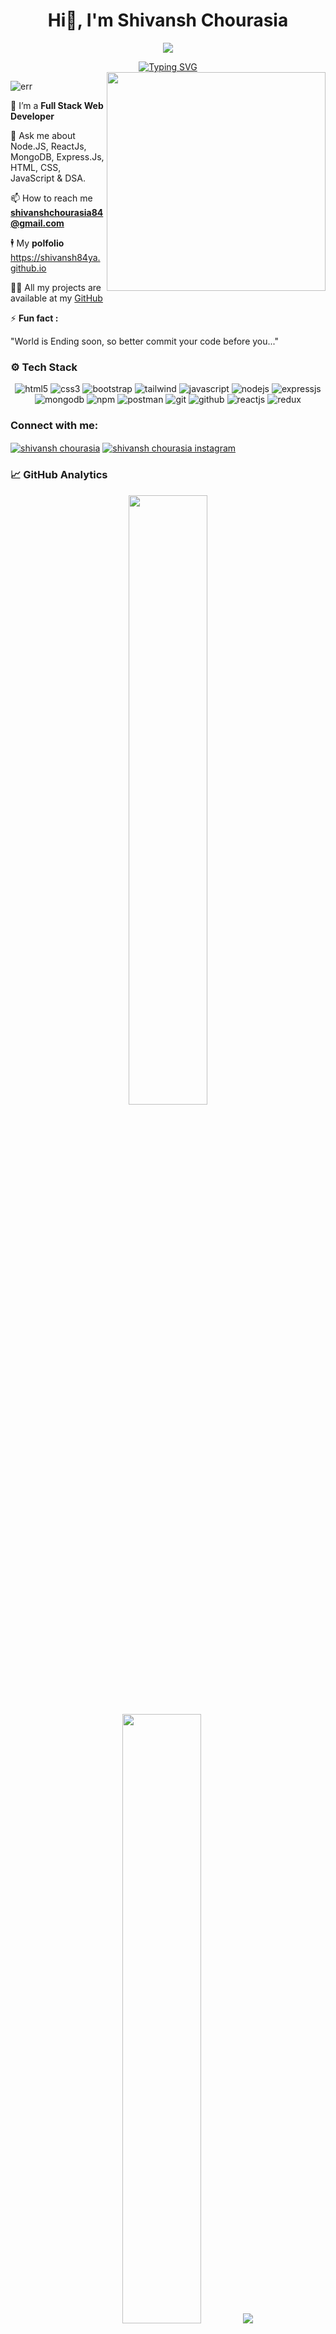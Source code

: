 <h1 align="center">Hi👋, I'm Shivansh Chourasia</h1>

<p align="center">
  <img src="https://capsule-render.vercel.app/api?type=waving&color=gradient&height=180&section=header&text=Hello%20World&fontSize=90"/>
</p>
<!-- <h3 align="center">Passionate Full Stack Web Developer</h3>-->
<div align="center">
<a href="https://git.io/typing-svg"><img src="https://readme-typing-svg.demolab.com?font=Fira+Code&size=27&pause=1000&color=blue &width=470&lines=Hello+Fellow+%3C%2FDevelopers%3E;if(brain!%3Dempty)+keepCoding()+;else++orderCoffee()+" alt="Typing SVG" /></a> 
<!-- [![Typing SVG](https://readme-typing-svg.demolab.com?font=Fira+Code&pause=1000&width=435&lines=Hello+Fellow+%3C%2FDevelopers%3E;if(brain+!%3D+empty)+%7B++keepCoding()++%7D+;else+%7B++orderCoffee()++%7D)](https://git.io/typing-svg) -->
</div>
<!--![MasterHead](https://miro.medium.com/max/1400/1*OxT7UjIwhklKE8d8SFyo7g.gif)--->

<img src="https://media0.giphy.com/media/v1.Y2lkPTc5MGI3NjExaTc0N3o0cjU1dGRrN3BsOHI3OXRsbXB5ejlqcmVmMTFuZTI2YmJodSZlcD12MV9pbnRlcm5hbF9naWZfYnlfaWQmY3Q9Zw/bGgsc5mWoryfgKBx1u/giphy.gif" width="350px" align="right">

<p align="left"> <img src="https://komarev.com/ghpvc/?username=MadhuraTatte&label=Profile%20views&color=0e75b6&style=flat" alt="err" /> </p>

<!-- - 👨‍💻 All of my projects are available at [Portfolio](https://madhuratatte.github.io/) -->

🔭 I’m a **Full Stack Web Developer**

💬 Ask me about Node.JS, ReactJs, MongoDB, Express.Js, HTML, CSS, JavaScript & DSA. 

📫 How to reach me **shivanshchourasia84@gmail.com**

🕴 My **polfolio** https://shivansh84ya.github.io 

👨‍💻 All my projects are available at my [GitHub](https://github.com/shivansh84ya?tab=repositories)  

⚡ **Fun fact :**

 "World is Ending soon, so better commit your code before you..."

<!-- - 📄 Know about my experiences [Resumé](https://drive.google.com/file/d/1-KTfPu19XzjYrL2A4Bp50yyXGFHHi_SC/view) -->

<!-- - ⚡ Fun fact Can produce best out of waste -->

### ⚙️ Tech Stack

<!--![HTML5](https://skillicons.dev/icons?i=html)
![CSS3](https://skillicons.dev/icons?i=css)
![JavaScript](https://skillicons.dev/icons?i=js)
![cpp](https://skillicons.dev/icons?i=cpp)
![NodeJS](https://skillicons.dev/icons?i=nodejs)
![ExpressJs](https://skillicons.dev/icons?i=express)
![React](https://skillicons.dev/icons?i=react)
![MongoDB](https://skillicons.dev/icons?i=mongodb)
![Vite](https://skillicons.dev/icons?i=vite)
![Material UI](https://skillicons.dev/icons?i=materialui)
![Tailwind](https://skillicons.dev/icons?i=tailwind) 
![Bootstrap](https://skillicons.dev/icons?i=bootstrap)
![Postman](https://skillicons.dev/icons?i=postman)
<!-- #### Frameworks, Databases, Tools and Libraries-->
<!--#### Version Control and Editors-->
<!--#### Hosting  -->
<!--![Git](https://skillicons.dev/icons?i=git)
![GitHub](https://skillicons.dev/icons?i=github)
![Visual Studio Code](https://skillicons.dev/icons?i=vscode)
![Netlify](https://skillicons.dev/icons?i=netlify)
![Vercel](https://skillicons.dev/icons?i=vercel)
-->
<p align="center">
    <img src="https://img.shields.io/badge/HTML5-E34F26?style=for-the-badge&logo=html5&logoColor=white" alt="html5" />
    <img src="https://img.shields.io/badge/CSS3-1572B6?style=for-the-badge&logo=css3&logoColor=white" alt="css3" />
    <img src="https://img.shields.io/badge/Bootstrap-563D7C?style=for-the-badge&logo=bootstrap&logoColor=white"
        alt="bootstrap" />
    <img src="https://img.shields.io/badge/Tailwind_CSS-38B2AC?style=for-the-badge&logo=tailwind-css&logoColor=white"
        alt="tailwind" />
    <img src="https://img.shields.io/badge/JavaScript-323330?style=for-the-badge&logo=javascript&logoColor=F7DF1E"
        alt="javascript" />
    <img src="https://img.shields.io/badge/Node.js-339933?style=for-the-badge&logo=nodedotjs&logoColor=white"
        alt="nodejs" />
    <img src="https://img.shields.io/badge/Express.js-000000?style=for-the-badge&logo=express&logoColor=white"
        alt="expressjs" />
    <img src="https://img.shields.io/badge/MongoDB-4EA94B?style=for-the-badge&logo=mongodb&logoColor=white"
        alt="mongodb" />
    <img src="https://img.shields.io/badge/npm-CB3837?style=for-the-badge&logo=npm&logoColor=white" alt="npm" />
    <img src="https://img.shields.io/badge/Postman-FF6C37?style=for-the-badge&logo=Postman&logoColor=white"
        alt="postman" />
    <img src="https://img.shields.io/badge/Git-f44d27?style=for-the-badge&logo=git&logoColor=white" alt="git" />
    <img src="https://img.shields.io/badge/GitHub-100000?style=for-the-badge&logo=github&logoColor=white"
        alt="github" />
    <img src="https://img.shields.io/badge/React-20232A?style=for-the-badge&logo=react&logoColor=61DAFB"
        alt="reactjs" />
    <img src="https://img.shields.io/badge/Redux-593D88?style=for-the-badge&logo=redux&logoColor=white" alt="redux" />
</p>

<h3 align="left">Connect with me:</h3>
<p align="left">
<a href="https://www.linkedin.com/in/shivansh-chourasia-b618561bb" target="blank">
<img align="center" src="https://img.shields.io/badge/linkedin-1572B6?style=for-the-badge&logo=linkedin&logoColor=white" alt="shivansh chourasia"  /></a>
<a href="https://www.instagram.com/shiv.a.n.s.h/" target="blank">
<img align="center" src="https://img.shields.io/badge/instagram-DB7093?style=for-the-badge&logo=instagram&logoColor=white" alt="shivansh chourasia instagram"  /></a>
</p>

### 📈 GitHub Analytics
<p align="center">
  <img height="50%" width="auto" src ="https://github-readme-stats.vercel.app/api?username=shivansh84ya&show_icons=true&count_private=true&theme=darcula&hide_border=true&hide=issues,contribs&bg_color=00000000">
  <img height="50%" width="auto" src ="https://github-readme-stats.vercel.app/api/top-langs/?username=shivansh84ya&layout=compact&hide_border=true&theme=darcula&bg_color=00000000&langs_count=6&hide=jupyter%20notebook,tex,css,php">
  <img src ="https://github-readme-streak-stats.herokuapp.com?user=shivansh84ya&theme=darcula&hide_border=true&background=FFFFFF00">
</p>
<!---<p align="center">
  <a href="https://github.com/shivansh84ya">
    <img height="180em" src="https://github-readme-stats-eight-theta.vercel.app/api?username=shivansh84ya&show_icons=true&theme=algolia&include_all_commits=true&count_private=true"/>
    <img height="180em" src="https://github-readme-stats-eight-theta.vercel.app/api/top-langs/?username=shivansh84ya&layout=compact&langs_count=8&theme=algolia"/>
  </a>
</p>
<p align="center">
  <a href="https://github.com/shivansh84ya">
    <img src="https://github-stats-alpha.vercel.app/api/?username=shivansh84ya&cc=333333&tc=ffffff&ic=4B8BDA" alt="Stats"/>
  </a>
</p>
<p align="center">
    <img src="https://github-profile-summary-cards.vercel.app/api/cards/profile-details?username=shivansh84ya&theme=algolia" alt="Profile Summary Card"/>
</p>
-->
<!-- <p align="center">
    <img src="https://github-profile-trophy.vercel.app/?username=shivansh84ya&theme=tokyonight" alt="Github Trophies"/>
</p> -->
<div>
<!-- <h3 align="center">GitHub Stats</h3> -->
<!-- <p align="center">
<img src="https://github-profile-summary-cards.vercel.app/api/cards/profile-details?username=shivansh84ya&theme=github_dark">
<img src="https://github-profile-summary-cards.vercel.app/api/cards/repos-per-language?username=shivansh84ya&theme=github_dark">
<img src="http://github-profile-summary-cards.vercel.app/api/cards/most-commit-language?username=shivansh84ya&theme=github_dark">
<img src="http://github-profile-summary-cards.vercel.app/api/cards/stats?username=shivansh84ya&theme=github_dark">
<img src="http://github-profile-summary-cards.vercel.app/api/cards/productive-time?username=shivansh84ya&theme=github_dark&utcOffset=8">
</p> -->
</div>
<p align="center">  
  <img  src="https://raw.githubusercontent.com/Trilokia/Trilokia/379277808c61ef204768a61bbc5d25bc7798ccf1/bottom_header.svg">
</p>
